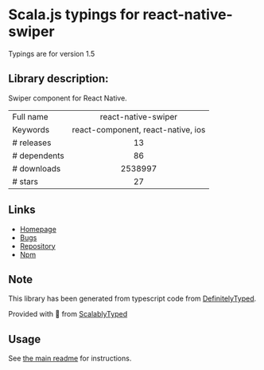
# Scala.js typings for react-native-swiper

Typings are for version 1.5

## Library description:
Swiper component for React Native.

|                    |                 |
| ------------------ | :-------------: |
| Full name          | react-native-swiper |
| Keywords           | react-component, react-native, ios |
| # releases         | 13 |
| # dependents       | 86 |
| # downloads        | 2538997 |
| # stars            | 27 |

## Links
- [Homepage](https://github.com/leecade/react-native-swiper#readme)
- [Bugs](https://github.com/leecade/react-native-swiper/issues)
- [Repository](https://github.com/leecade/react-native-swiper)
- [Npm](https://www.npmjs.com/package/react-native-swiper)
    


## Note
This library has been generated from typescript code from [DefinitelyTyped](https://definitelytyped.org).

Provided with :purple_heart: from [ScalablyTyped](https://github.com/oyvindberg/ScalablyTyped)

## Usage
See [the main readme](../../readme.md) for instructions.


